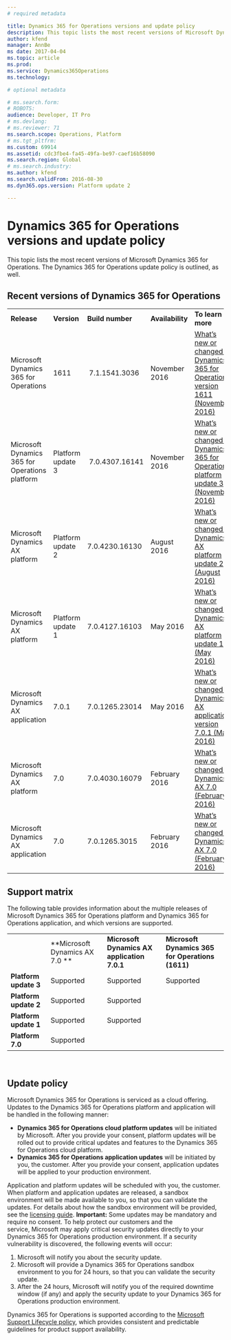 ```yaml
---
# required metadata

title: Dynamics 365 for Operations versions and update policy
description: This topic lists the most recent versions of Microsoft Dynamics 365 for Operations. The Dynamics 365 for Operations update policy is outlined, as well.
author: kfend
manager: AnnBe
ms date: 2017-04-04
ms.topic: article
ms.prod: 
ms.service: Dynamics365Operations
ms.technology: 

# optional metadata

# ms.search.form: 
# ROBOTS: 
audience: Developer, IT Pro
# ms.devlang: 
# ms.reviewer: 71
ms.search.scope: Operations, Platform
# ms.tgt_pltfrm: 
ms.custom: 69914
ms.assetid: cdc3fbe4-fa45-49fa-be97-caef16b58090
ms.search.region: Global
# ms.search.industry: 
ms.author: kfend
ms.search.validFrom: 2016-08-30
ms.dyn365.ops.version: Platform update 2

---
```


# Dynamics 365 for Operations versions and update policy

This topic lists the most recent versions of Microsoft Dynamics 365 for Operations. The Dynamics 365 for Operations update policy is outlined, as well.

Recent versions of Dynamics 365 for Operations
----------------------------------------------

|                                                |                   |                  |                  |                                                                                                                                                                                          |
|------------------------------------------------|-------------------|------------------|------------------|------------------------------------------------------------------------------------------------------------------------------------------------------------------------------------------|
| **Release**                                    | **Version**       | **Build number** | **Availability** | **To learn more**                                                                                                                                                                        |
| Microsoft Dynamics 365 for Operations          | 1611              |  7.1.1541.3036   | November 2016    | [What’s new or changed in Dynamics 365 for Operations version 1611 (November 2016)](../get-started/whats-new-dynamics-365-operations-1611.md)            |
| Microsoft Dynamics 365 for Operations platform | Platform update 3 |  7.0.4307.16141  | November 2016    | [What’s new or changed in Dynamics 365 for Operations platform update 3 (November 2016)](../get-started/whats-new-platform-update-3.md)  |
| Microsoft Dynamics AX platform                 | Platform update 2 | 7.0.4230.16130   | August 2016      | [What’s new or changed in Dynamics AX platform update 2 (August 2016)](../get-started/whats-new-platform-update-2.md)        |
| Microsoft Dynamics AX platform                 | Platform update 1 | 7.0.4127.16103   | May 2016         | [What’s new or changed in Dynamics AX platform update 1 (May 2016)](../get-started/whats-new-changed-platform-version-7-1-may-2016.md)              |
| Microsoft Dynamics AX application              | 7.0.1             | 7.0.1265.23014   | May 2016         | [What’s new or changed in Dynamics AX application version 7.0.1 (May 2016)](../get-started/whats-new-changed-application-version-7-0-1-may-2016.md) |
| Microsoft Dynamics AX platform                 | 7.0               | 7.0.4030.16079   | February 2016    | [What’s new or changed in Dynamics AX 7.0 (February 2016)](../get-started/whats-new-changed-7-0-february-2016.md)                                   |
| Microsoft Dynamics AX application              | 7.0               | 7.0.1265.3015    | February 2016    | [What’s new or changed in Dynamics AX 7.0 (February 2016)](../get-started/whats-new-changed-7-0-february-2016.md)                                   |

## Support matrix
The following table provides information about the multiple releases of Microsoft Dynamics 365 for Operations platform and Dynamics 365 for Operations application, and which versions are supported.

|                       |                                |                                             |                                                  |
|-----------------------|--------------------------------|---------------------------------------------|--------------------------------------------------|
|                       | **Microsoft Dynamics AX 7.0 ** | **Microsoft Dynamics AX application 7.0.1** | **Microsoft Dynamics 365 for Operations (1611)** |
| **Platform update 3** | Supported                      | Supported                                   | Supported                                        |
| **Platform update 2** | Supported                      | Supported                                   |                                                  |
| **Platform update 1** | Supported                      | Supported                                   |                                                  |
| **Platform 7.0**      | Supported                      |                                             |                                                  |

 

## Update policy
Microsoft Dynamics 365 for Operations is serviced as a cloud offering. Updates to the Dynamics 365 for Operations platform and application will be handled in the following manner:

-   **Dynamics 365 for Operations cloud platform updates** will be initiated by Microsoft. After you provide your consent, platform updates will be rolled out to provide critical updates and features to the Dynamics 365 for Operations cloud platform.
-   **Dynamics 365 for Operations application updates** will be initiated by you, the customer. After you provide your consent, application updates will be applied to your production environment.

Application and platform updates will be scheduled with you, the customer. When platform and application updates are released, a sandbox environment will be made available to you, so that you can validate the updates. For details about how the sandbox environment will be provided, see the [licensing guide](http://aka.ms/s201h6). **Important:** Some updates may be mandatory and require no consent. To help protect our customers and the service, Microsoft may apply critical security updates directly to your Dynamics 365 for Operations production environment. If a security vulnerability is discovered, the following events will occur:

1.  Microsoft will notify you about the security update.
2.  Microsoft will provide a Dynamics 365 for Operations sandbox environment to you for 24 hours, so that you can validate the security update.
3.  After the 24 hours, Microsoft will notify you of the required downtime window (if any) and apply the security update to your Dynamics 365 for Operations production environment.

Dynamics 365 for Operations is supported according to the [Microsoft Support Lifecycle policy](https://support.microsoft.com/en-us/gp/lifecycle#gp/OSSLpolicy), which provides consistent and predictable guidelines for product support availability.



